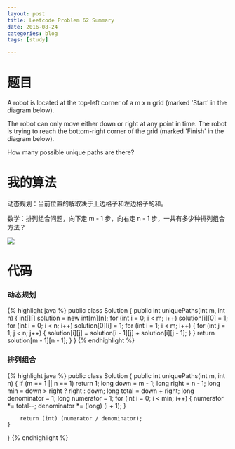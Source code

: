 ```yaml
---
layout: post
title: Leetcode Problem 62 Summary
date: 2016-08-24
categories: blog
tags: [study]

---
```


# 题目

A robot is located at the top-left corner of a m x n grid (marked 'Start' in the diagram below).

The robot can only move either down or right at any point in time. The robot is trying to reach the bottom-right corner of the grid (marked 'Finish' in the diagram below).

How many possible unique paths are there?

# 我的算法

动态规划：当前位置的解取决于上边格子和左边格子的和。

数学：排列组合问题，向下走 m - 1 步，向右走 n - 1 步，一共有多少种排列组合方法？

![](https://lisencn11.github.io/img/problem62.png)

# 代码

### 动态规划

{% highlight java %}
public class Solution {
    public int uniquePaths(int m, int n) {
        int[][] solution = new int[m][n];
        for (int i = 0; i < m; i++) solution[i][0] = 1;
        for (int i = 0; i < n; i++) solution[0][i] = 1;
        for (int i = 1; i < m; i++) {
            for (int j = 1; j < n; j++) {
                solution[i][j] = solution[i - 1][j] + solution[i][j - 1];
            }
        }
        return solution[m - 1][n - 1];
    }
}
{% endhighlight %}

### 排列组合

{% highlight java %}
public class Solution {
    public int uniquePaths(int m, int n) {
        if (m == 1 || n == 1) return 1;
        long down = m - 1;
        long right = n - 1;
        long min = down > right ? right : down;
        long total = down + right;
        long denominator = 1;
        long numerator = 1;
        for (int i = 0; i < min; i++) {
            numerator *= total--;
            denominator *= (long) (i + 1);
        }
        
        return (int) (numerator / denominator);
    }
}
{% endhighlight %}